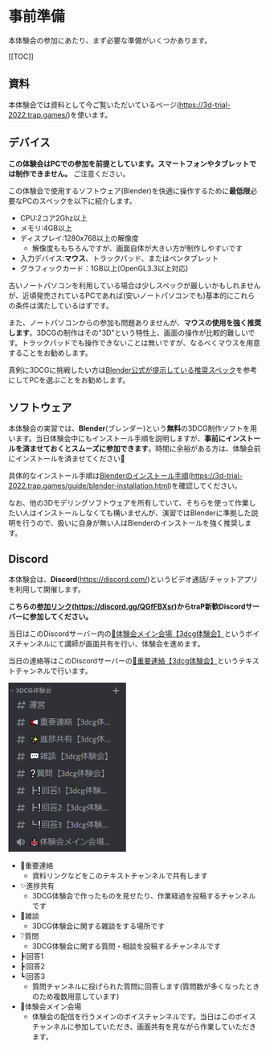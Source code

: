 # 事前準備

本体験会の参加にあたり、まず必要な準備がいくつかあります。

[[TOC]]

## 資料

本体験会では資料として今ご覧いただいているページ(<https://3d-trial-2022.trap.games/>)を使います。

## デバイス

**この体験会はPCでの参加を前提としています。スマートフォンやタブレットでは制作できません。**
ご注意ください。

この体験会で使用するソフトウェア(Blender)を快適に操作するために**最低限**必要なPCのスペックを以下に紹介します。

- CPU:2コア2Ghz以上
- メモリ:4GB以上
- ディスプレイ:1280x768以上の解像度
  - 解像度ももちろんですが、画面自体が大きい方が制作しやすいです
- 入力デバイス:**マウス**、トラックパッド、またはペンタブレット
- グラフィックカード：1GB以上(OpenGL3.3以上対応)

古いノートパソコンを利用している場合は少しスペックが厳しいかもしれませんが、近頃発売されているPCであれば(安いノートパソコンでも)基本的にこれらの条件は満たしているはずです。

また、ノートパソコンからの参加も問題ありませんが、**マウスの使用を強く推奨します**。3DCGの制作はその"3D"という特性上、画面の操作が比較的難しいです。トラックパッドでも操作できないことは無いですが、なるべくマウスを用意することをお勧めします。

真剣に3DCGに挑戦したい方は[Blender公式が提示している推奨スペック](https://www.blender.org/download/requirements/)を参考にしてPCを選ぶことをお勧めします。

## ソフトウェア

本体験会の実習では、**Blender**(ブレンダー)という**無料**の3DCG制作ソフトを用います。当日体験会中にもインストール手順を説明しますが、**事前にインストールを済ませておくとスムーズに参加できます**。時間に余裕がある方は、体験会前にインストールを済ませてください:pray:

具体的なインストール手順は[Blenderのインストール手順](blender-installation.md)(<https://3d-trial-2022.trap.games/guide/blender-installation.html>)を確認してください。

なお、他の3Dモデリングソフトウェアを所有していて、そちらを使って作業したい人はインストールしなくても構いませんが、演習ではBlenderに準拠した説明を行うので、扱いに自身が無い人はBlenderのインストールを強く推奨します。

## Discord

本体験会は、**Discord**(<https://discord.com/>)というビデオ通話/チャットアプリを利用して開催します。

**こちらの[参加リンク](https://discord.gg/QGfFBXsr)(<https://discord.gg/QGfFBXsr>)からtraP新歓Discordサーバーに参加してください。**

当日はこのDiscordサーバー内の[🏫体験会メイン会場【3dcg体験会】](https://discord.com/channels/956885476986482730/966918632737210440)というボイスチャンネルにて講師が画面共有を行い、体験会を進めます。

当日の連絡等はこのDiscordサーバーの[📢重要連絡【3dcg体験会】](https://discord.com/channels/956885476986482730/966918874148798585)というテキストチャンネルで行います。

![traP新歓Discordサーバー内の3DCG体験会関連チャンネルの一覧](./imgs/2022-04-22-22-46-17.png)

- 📢重要連絡
  - 資料リンクなどをこのテキストチャンネルで共有します
- ✨進捗共有
  - 3DCG体験会で作ったものを見せたり、作業経過を投稿するチャンネルです
- 💬雑談
  - 3DCG体験会に関する雑談をする場所です
- ❔質問
  - 3DCG体験会に関する質問・相談を投稿するチャンネルです
- ┣❕回答1
- ┣❕回答2
- ┗❕回答3
  - 質問チャンネルに投げられた質問に回答します(質問数が多くなったときのため複数用意しています)
- 🏫体験会メイン会場
  - 体験会の配信を行うメインのボイスチャンネルです。当日はこのボイスチャンネルに参加していただき、画面共有を見ながら作業していただきます。
